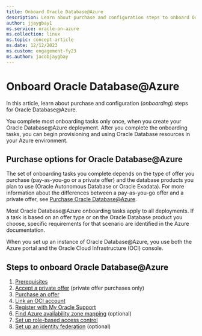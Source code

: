 ```yaml
---
title: Onboard Oracle Database@Azure
description: Learn about purchase and configuration steps to onboard Oracle Database@Azure.
author: jjaygbay1
ms.service: oracle-on-azure
ms.collection: linux
ms.topic: concept-article
ms.date: 12/12/2023
ms.custom: engagement-fy23
ms.author: jacobjaygbay
---
```


# Onboard Oracle Database@Azure

In this article, learn about purchase and configuration (*onboarding*) steps for Oracle Database@Azure.

You complete most onboarding tasks only once, when you create your Oracle Database@Azure deployment. After you complete the onboarding tasks, you can begin provisioning and using Oracle Database resources in your Azure environment.

## Purchase options for Oracle Database@Azure

The set of onboarding tasks you complete depends on the type of offer you purchase (pay-as-you-go or a private offer) and the database products you plan to use (Oracle Autonomous Database or Oracle Exadata). For more information about the differences between a pay-as-you-go offer and a private offer, see [Purchase Oracle Database@Azure](https://docs.oracle.com/iaas/Content/database-at-azure/getting-started.htm#oaa_purchasing).

Most Oracle Database@Azure onboarding tasks apply to all deployments. If a task is based on an offer type or on the Oracle Database product you choose, specific requirements for that scenario are identified in the Azure documentation.

When you set up an instance of Oracle Database@Azure, you use both the Azure portal and the Oracle Cloud Infrastructure (OCI) console.

## Steps to onboard Oracle Database@Azure

1. [Prerequisites](https://docs.oracle.com/iaas/Content/database-at-azure/getting-started.htm#oaa_prerequisites)
1. [Accept a private offer](https://docs.oracle.com/iaas/Content/database-at-azure/oaaonboard-task-2.htm#oaaonboard_task_2) (private offer purchases only)
1. [Purchase an offer](https://docs.oracle.com/iaas/Content/database-at-azure/oaaonboard-task-3.htm#oaaonboard_task_3)
1. [Link an OCI account](https://docs.oracle.com/iaas/Content/database-at-azure/oaaonboard-task-4.htm#oaaonboard_task_4)
1. [Register with My Oracle Support](https://docs.oracle.com/iaas/Content/database-at-azure/oaaonboard-task-5.htm)
1. [Find Azure availability zone mapping](https://docs.oracle.com/iaas/Content/database-at-azure/oaaonboard-task-6.htm#oaaonboard_task_6) (optional)
1. [Set up role-based access control](https://docs.oracle.com/iaas/Content/database-at-azure/oaaonboard-task-7.htm#oaaonboard_task_7)
1. [Set up an identity federation](https://docs.oracle.com/iaas/Content/database-at-azure/oaaonboard-task-8.htm#oaaonboard_task_8) (optional)
